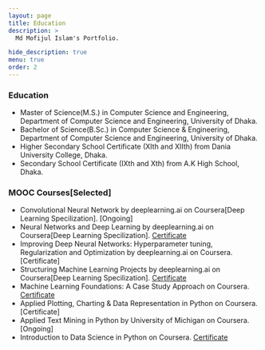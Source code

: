 ```yaml
---
layout: page
title: Education
description: >
  Md Mofijul Islam's Portfolio.

hide_description: true
menu: true
order: 2
---
```


### Education
* Master of Science(M.S.) in Computer Science and Engineering, Department of Computer Science and Engineering, University of Dhaka.
* Bachelor of Science(B.Sc.) in Computer Science & Engineering, Department of Computer Science and Engineering, University of Dhaka.
* Higher Secondary School Certificate (XIth and XIIth) from Dania University College, Dhaka.
* Secondary School Certificate (IXth and Xth) from A.K High School, Dhaka.


### MOOC Courses[Selected]
* Convolutional Neural Network by deeplearning.ai on Coursera[Deep Learning Specilization]. [Ongoing]
* Neural Networks and Deep Learning by deeplearning.ai on Coursera[Deep Learning Specilization]. [Certificate](https://www.coursera.org/account/accomplishments/records/XAHPLY7C4M2D)
* Improving Deep Neural Networks: Hyperparameter tuning, Regularization and Optimization by deeplearning.ai on Coursera. [Certificate]
* Structuring Machine Learning Projects by deeplearning.ai on Coursera[Deep Learning Specilization]. [Certificate](https://www.coursera.org/account/accomplishments/verify/K6L3HELZFKLC)
* Machine Learning Foundations: A Case Study Approach on Coursera. [Certificate](https://www.coursera.org/account/accomplishments/records/ZQH4K6VF8VCF)
* Applied Plotting, Charting & Data Representation in Python on Coursera. [Certificate]
* Applied Text Mining in Python by University of Michigan on Coursera. [Ongoing]
* Introduction to Data Science in Python on Coursera. [Certificate](https://www.coursera.org/account/accomplishments/records/7TRXF7D2GNK4)
